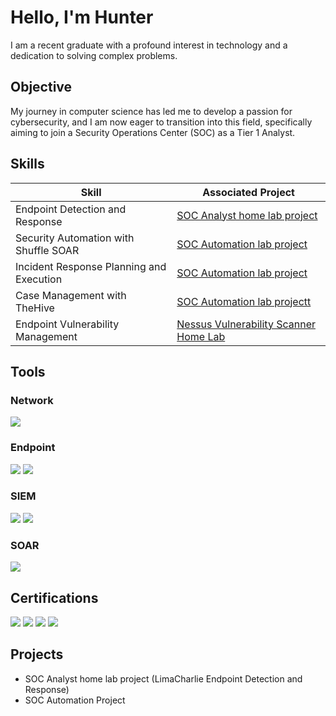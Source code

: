 # Hello, I'm Hunter

I am a recent graduate with a profound interest in technology and a dedication to solving complex problems.

## Objective

My journey in computer science has led me to develop a passion for cybersecurity, and I am now eager to transition into this field, specifically aiming to join a Security Operations Center (SOC) as a Tier 1 Analyst.

## Skills

| Skill                                         | Associated Project         |
|-----------------------------------------------|----------------------------|
| Endpoint Detection and Response         | <a href="https://jonathanhunterking.substack.com/p/soc-analyst-home-lab-project">SOC Analyst home lab project</a>|
| Security Automation with Shuffle SOAR         | <a href="https://jonathanhunterking.substack.com/p/soc-analyst-home-lab-project">SOC Automation lab project</a> |
| Incident Response Planning and Execution      | <a href="https://jonathanhunterking.substack.com/p/soc-analyst-home-lab-project">SOC Automation lab project</a>|
| Case Management with TheHive                  | <a href="https://jonathanhunterking.substack.com/p/soc-analyst-home-lab-project">SOC Automation lab projectt</a>|
| Endpoint Vulnerability Management | <a href="https://jonathanhunterking.substack.com/p/soc-analyst-home-lab-project">Nessus Vulnerability Scanner Home Lab</a>|

## Tools

### Network
<div>
    <img src="https://img.shields.io/badge/-Wireshark-1679A7?&style=for-the-badge&logo=Wireshark&logoColor=white" />
</div>

### Endpoint
<div>
    <img src="https://img.shields.io/badge/-Microsoft_Defender_for_Endpoint-00A4EF?&style=for-the-badge&logo=Microsoft&logoColor=white" />
    <img src="https://img.shields.io/badge/-LimaCharlie-0078D4?&style=for-the-badge&logo=LimaCharlie&logoColor=white" />
</div>

### SIEM
<div>
    <img src="https://img.shields.io/badge/-Microsoft_Sentinel-0078D4?&style=for-the-badge&logo=Microsoft&logoColor=white" />
    <img src="https://img.shields.io/badge/-Wazuh-5B88C8?&style=for-the-badge&logo=Wazuh&logoColor=white" />
</div>

### SOAR
<div>
    <img src="https://img.shields.io/badge/-Shuffler.io-0078D4?&style=for-the-badge&logo=Shuffler&logoColor=white" />
</div>

## Certifications
<div>
<img src="https://img.shields.io/badge/-Security%2B-FF0000?&style=for-the-badge&logo=CompTIA&logoColor=white" />
<img src="https://img.shields.io/badge/-AZ--104%20Certification-0078D4?&style=for-the-badge&logo=Microsoft&logoColor=white" />
<img src="https://img.shields.io/badge/-AZ--900%20Certification-0078D4?&style=for-the-badge&logo=Microsoft&logoColor=white" />
<img src="https://img.shields.io/badge/-SC--900%20Certification-0078D4?&style=for-the-badge&logo=Microsoft&logoColor=white" />
</div>

## Projects
- SOC Analyst home lab project (LimaCharlie Endpoint Detection and Response)
- SOC Automation Project
